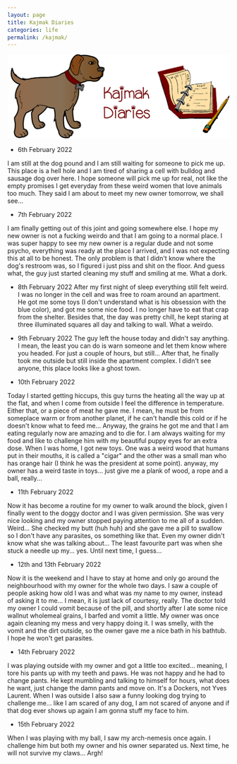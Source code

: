 ```yaml
---
layout: page
title: Kajmak Diaries
categories: life
permalink: /kajmak/
---
```


![KAJMAK](kajmak_diary.png)

- 6th February 2022

I am still at the dog pound and I am still waiting for someone to pick me up. This place is a hell hole and I am tired of sharing a cell with bulldog and sausage dog over here. I hope someone will pick me up for real, not like the empty promises I get everyday from these weird women that love animals too much. They said I am about to meet my new owner tomorrow, we shall see...

- 7th February 2022

I am finally getting out of this joint and going somewhere else. I hope my new owner is not a fucking weirdo and that I am going to a normal place. I was super happy to see my new owner is a regular dude and not some psycho, everything was ready at the place I arrived, and I was not expecting this at all to be honest. The only problem is that I didn't know where the dog's restroom was, so I figured i just piss and shit on the floor. And guess what, the guy just started cleaning my stuff and smiling at me. What a dork.

- 8th February 2022
After my first night of sleep everything still felt weird. I was no longer in the cell and was free to roam around an apartment. He got me some toys (I don't understand what is his obsession with the blue color), and got me some nice food. I no longer have to eat that crap from the shelter. Besides that, the day was pretty chill, he kept staring at three illuminated squares all day and talking to wall. What a weirdo.

- 9th February 2022
The guy left the house today and didn't say anything. I mean, the least you can do is warn someone and let them know where you headed. For just a couple of hours, but still... After that, he finally took me outside but still inside the apartment complex. I didn't see anyone, this place looks like a ghost town. 

- 10th February 2022

Today I started getting hiccups, this guy turns the heating all the way up at the flat, and when I come from outside I feel the difference in temperature. Either that, or a piece of meat he gave me. I mean, he must be from someplace warm or from another planet, if he can't handle this cold or if he doesn't know what to feed me... Anyway, the grains he got me and that I am eating regularly now are amazing and to die for. I am always waiting for my food and like to challenge him with my beautiful puppy eyes for an extra dose. When I was home, I got new toys. One was a weird wood that humans put in their mouths, it is called a "cigar" and the other was a small man who has orange hair (I think he was the president at some point). anyway, my owner has a weird taste in toys... just give me a plank of wood, a rope and a ball, really...

- 11th February 2022

Now it has become a routine for my owner to walk around the block, given I finally went to the doggy doctor and I was given permission. She was very nice looking and my owner stopped paying attention to me all of a sudden. Weird... She checked my butt (huh huh) and she gave me a pill to swallow so I don't have any parasites, os something like that. Even my owner didn't know what she was talking about... The least favourite part was when she stuck a needle up my... yes. Until next time, I guess...

- 12th and 13th February 2022

Now it is the weekend and I have to stay at home and only go around the neighbourhood with my owner for the whole two days. I saw a couple of people asking how old I was and what was my name to my owner, instead of asking it to me... I mean, it is just lack of courtesy, really. The doctor told my owner I could vomit because of the pill, and shortly after I ate some nice wallnut wholemeal grains, I barfed and vomit a little. My owner was once again cleaning my mess and very happy doing it. I was smelly, with the vomit and the dirt outside, so the owner gave me a nice bath in his bathtub. I hope he won't get parasites.

- 14th February 2022

I was playing outside with my owner and got a little too excited... meaning, I tore his pants up with my teeth and paws. He was not happy and he had to change pants. He kept mumbling and talking to himself for hours, what does he want, just change the damn pants and move on. It's a Dockers, not Yves Laurent. When I was outside I also saw a funny looking dog trying to challenge me... like I am scared of any dog, I am not scared of anyone and if that dog ever shows up again I am gonna stuff my face to him.

- 15th February 2022

When I was playing with my ball, I saw my arch-nemesis once again. I challenge him but both my owner and his owner separated us. Next time, he will not survive my claws... Argh!
